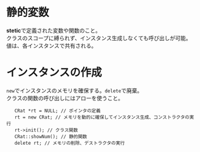 # 静的変数

**stetic**で定義された変数や関数のこと。  
クラスのスコープに縛られず、インスタンス生成しなくても呼び出しが可能。  
値は、各インスタンスで共有される。  
  

# インスタンスの作成  

`new`でインスタンスのメモリを確保する。`delete`で廃棄。  
クラスの関数の呼び出しにはアローを使うこと。  
  
  
```
   CRat *rt = NULL; // ポインタの定義
   rt = new CRat; // メモリを動的に確保してインスタンス生成、コンストラクタの実行
   rt->init(); // クラス関数
   CRat::showNum(); // 静的関数
   delete rt; // メモリの削除、デストラクタの実行
```  
  
